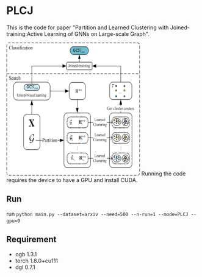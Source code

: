 # PLCJ
This is the code for paper "Partition and Learned Clustering with Joined-training:Active Learning of GNNs on Large-scale Graph". 

<img src="https://github.com/jianjianGJ/PLCJ/blob/main/frame.png" width="350" height="350" />
Running the code requires the device to have a GPU and install CUDA.

## Run
run `python main.py --dataset=arxiv --need=500 --n-run=1 --mode=PLCJ --gpu=0`

## Requirement
* ogb       1.3.1
* torch     1.8.0+cu111
* dgl       0.7.1
